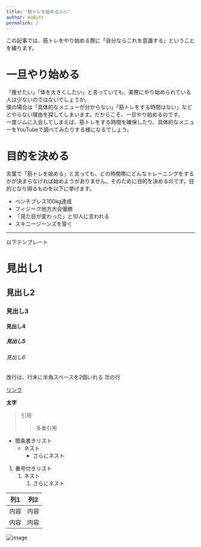 ```yaml
---
title: "筋トレを始める人へ"
author: HaBits
permalink: /
---
```

  この記事では、筋トレをやり始める際に「自分ならこれを意識する」ということを綴ります。  
  
# **一旦やり始める**  
「痩せたい」「体を大きくしたい」と言っていても、実際にやり始められている人は少ないのではないでしょうか。  
僕の場合は「具体的なメニューが分からない」「筋トレをする時間はない」などとやらない理由を探してしまいます。だからこそ、一旦やり始めるのです。  
一度ジムに入会してしまえば、筋トレをする時間を確保したり、具体的なメニューをYouTubeで調べてみたりする様になるでしょう。  
# **目的を決める**  
言葉で「筋トレを始める」と言っても、どの時間帯にどんなトレーニングをするかが決まらなければ始めようがありません。そのために目的を決めるのです。目的となり得るものを以下に挙げます。  
- ベンチプレス100kg達成  
- フィジーク地方大会優勝  
- 「見た目が変わった」と10人に言われる  
- スキニージーンズを穿く  





---

以下テンプレート

# 見出し1
## 見出し2
### 見出し3
#### 見出し4
##### 見出し5
###### 見出し6

改行は、行末に半角スペースを2個いれる
次の行

[リンク](https://www.google.co.jp/)

**太字**

> 引用
>> 多重引用


- 箇条書きリスト
  - ネスト
    - さらにネスト


1. 番号付きリスト
   1. ネスト
      1. さらにネスト


| 列1  | 列2  |
|-----|-----|
| 内容  | 内容  |
| 内容  | 内容  |

![image](/GHPages_WebSite/assets/images/logo-150.png)
